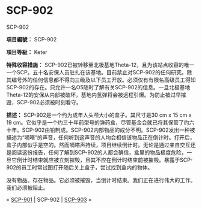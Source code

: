 # SCP-902
                        




SCP-902



**項目編號：** SCP-902

**項目等級：** Keter

**特殊收容措施：** SCP-902已被转移至北极基地Theta-12，且为该站点收容的唯一一个SCP。五十名安保人员驻扎在该基地。目前禁止对SCP-902的任何研究。除其编号外的任何信息都不得向三级及以下员工开放。必须仅有有限名高级员工得知SCP-902的存在。只允许一名O5随时了解有关SCP-902的信息。一旦北极基地Theta-12的安保从内部被破坏，基地内氢弹将会被远程引爆。为防止被过早摧毁，SCP-902必须被时刻看守。

**描述：** SCP-902是一个约为成年人头颅大小的盒子。其尺寸是30 cm x 15 cm x 19 cm。它似乎是一个约三十年前型号的弹药盒，尽管基金会就已将其保管了约六十年。SCP-902由铅制成。SCP-902内部物品的成分不明。SCP-902发出一种被描述为“嘀嗒”的声音，任何听到这声音的人均会相信该物品正在倒计时。打开后，盒子内部似乎是空的。然而嘀嗒声持续，项目继续倒计时。无论是通过亲自交互还是阅读这份报告，任何了解到SCP-902的人都会确信，盒里的物品极度危险，一旦它倒计时结束就应被立刻摧毁，且其不应在倒计时结束前被摧毁。暴露于SCP-902的员工时常试图打开随后关上盒子，尝试找到盒内的物体。

没有物品。存在物品。它必须被摧毁，当倒计时结束。我们正在进行伟大的工作。我们必须被阻止。





« [SCP-901](/scp-901) | SCP-902 | [SCP-903](/scp-903) »





                    